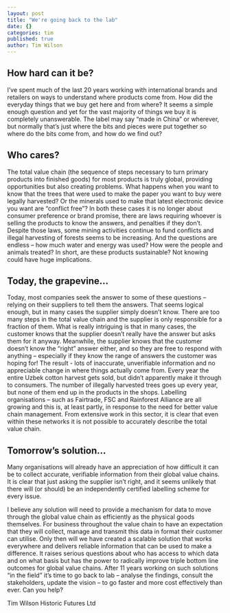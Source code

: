 ```yaml
---
layout: post
title: "We're going back to the lab"
date: {}
categories: tim
published: true
author: Tim Wilson
---
```


## How hard can it be?
I’ve spent much of the last 20 years working with international brands and retailers on ways to understand where products come from. How did the everyday things that we buy get here and from where? It seems a simple enough question and yet for the vast majority of things we buy it is completely unanswerable. The label may say “made in China” or wherever, but normally that’s just where the bits and pieces were put together so where do the bits come from, and how do we find out? 

## Who cares?
The total value chain (the sequence of steps necessary to turn primary products into finished goods) for most products is truly global, providing opportunities but also creating problems. What happens when you want to know that the trees that were used to make the paper you want to buy were legally harvested? Or the minerals used to make that latest electronic device you want are “conflict free”? In both these cases it is no longer about consumer preference or brand promise, there are laws requiring whoever is selling the products to know the answers, and penalties if they don’t. Despite those laws, some mining activities continue to fund conflicts and illegal harvesting of forests seems to be increasing. And the questions are endless – how much water and energy was used? How were the people and animals treated? In short, are these products sustainable? Not knowing could have huge implications.

## Today, the grapevine…
Today, most companies seek the answer to some of these questions – relying on their suppliers to tell them the answers. That seems logical enough, but in many cases the supplier simply doesn’t know. There are too many steps in the total value chain and the supplier is only responsible for a fraction of them. What is really intriguing is that in many cases, the customer knows that the supplier doesn’t really have the answer but asks them for it anyway. Meanwhile, the supplier knows that the customer doesn’t know the “right” answer either, and so they are free to respond with anything – especially if they know the range of answers the customer was hoping for! The result - lots of inaccurate, unverifiable information and no appreciable change in where things actually come from. Every year the entire Uzbek cotton harvest gets sold, but didn’t apparently make it through to consumers. The number of illegally harvested trees goes up every year, but none of them end up in the products in the shops. Labelling organisations – such as Fairtrade, FSC and Rainforest Alliance are all growing and this is, at least partly, in response to the need for better value chain management. From extensive work in this sector, it is clear that even within these networks it is not possible to accurately describe the total value chain.

## Tomorrow’s solution…
Many organisations will already have an appreciation of how difficult it can be to collect accurate, verifiable information from their global value chains. It is clear that just asking the supplier isn’t right, and it seems unlikely that there will (or should) be an independently certified labelling scheme for every issue. 

I believe any solution will need to provide a mechanism for data to move through the global value chain as efficiently as the physical goods themselves. For business throughout the value chain to have an expectation that they will collect, manage and transmit this data in format their customer can utilise. Only then will we have created a scalable solution that works everywhere and delivers reliable information that can be used to make a difference. It raises serious questions about who has access to which data and on what basis but has the power to radically improve triple bottom line outcomes for global value chains. After 11 years working on such solutions “in the field” it’s time to go back to lab – analyse the findings, consult the stakeholders, update the vision – to go faster and more cost effectively than ever. Can you help? 

Tim Wilson
Historic Futures Ltd

